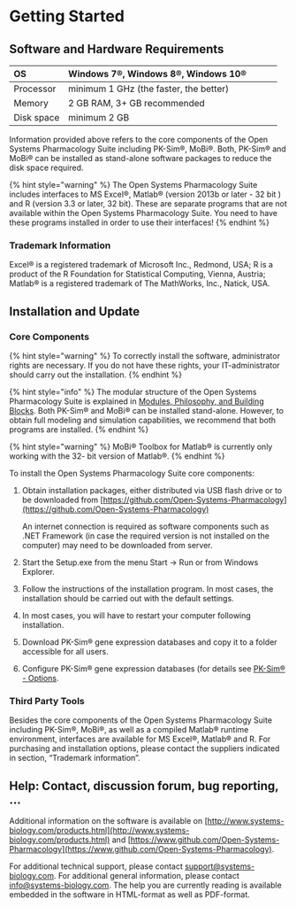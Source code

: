 # Getting Started

## Software and Hardware Requirements

| OS | Windows 7®, Windows 8®, Windows 10® |  |  |  |
| :--- | :--- | :--- | :--- | :--- |
| Processor | minimum 1 GHz \(the faster, the better\) |  |  |  |
| Memory | 2 GB RAM, 3+ GB recommended |  |  |  |
| Disk space | minimum 2 GB |  |  |  |

Information provided above refers to the core components of the Open Systems Pharmacology Suite including PK-Sim®, MoBi®. Both, PK-Sim® and MoBi® can be installed as stand-alone software packages to reduce the disk space required.

{% hint style="warning" %}
The Open Systems Pharmacology Suite includes interfaces to MS Excel®, Matlab® \(version 2013b or later - 32 bit \) and R \(version 3.3 or later, 32 bit\). These are separate programs that are not available within the Open Systems Pharmacology Suite. You need to have these programs installed in order to use their interfaces!
{% endhint %}

### Trademark Information

Excel® is a registered trademark of Microsoft Inc., Redmond, USA; R is a product of the R Foundation for Statistical Computing, Vienna, Austria; Matlab® is a registered trademark of The MathWorks, Inc., Natick, USA.

## Installation and Update

### Core Components

{% hint style="warning" %}
To correctly install the software, administrator rights are necessary. If you do not have these rights, your IT-administrator should carry out the installation.
{% endhint %}

{% hint style="info" %}
The modular structure of the Open Systems Pharmacology Suite is explained in [Modules, Philosophy, and Building Blocks](modules-philsophy-building-blocks.md). Both PK-Sim® and MoBi® can be installed stand-alone. However, to obtain full modeling and simulation capabilities, we recommend that both programs are installed.
{% endhint %}

{% hint style="warning" %}
MoBi® Toolbox for Matlab® is currently only working with the 32- bit version of Matlab®.
{% endhint %}

To install the Open Systems Pharmacology Suite core components:

1. Obtain installation packages, either distributed via USB flash drive or to be downloaded from [https://github.com/Open-Systems-Pharmacology](https://github.com/Open-Systems-Pharmacology)

   An internet connection is required as software components such as .NET Framework \(in case the required version is not installed on the computer\) may need to be downloaded from server.

2. Start the Setup.exe from the menu Start -&gt; Run or from Windows Explorer.
3. Follow the instructions of the installation program. In most cases, the installation should be carried out with the default settings.
4. In most cases, you will have to restart your computer following installation.
5. Download PK-Sim® gene expression databases and copy it to a folder accessible for all users.
6. Configure PK-Sim® gene expression databases \(for details see [PK-Sim® - Options](../working-with-pk-sim-r/pk-sim-r-documentation/pk-sim-options.md).

### Third Party Tools

Besides the core components of the Open Systems Pharmacology Suite including PK-Sim®, MoBi®, as well as a compiled Matlab® runtime environment, interfaces are available for MS Excel®, Matlab® and R. For purchasing and installation options, please contact the suppliers indicated in section, “Trademark information”.

## Help: Contact, discussion forum, bug reporting, ...

Additional information on the software is available on [http://www.systems-biology.com/products.html](http://www.systems-biology.com/products.html) and [https://www.github.com/Open-Systems-Pharmacology](https://www.github.com/Open-Systems-Pharmacology).

For additional technical support, please contact [support@systems-biology.com](mailto:support@systems-biology.com). For additional general information, please contact [info@systems-biology.com](mailto:info@systems-biology.com). The help you are currently reading is available embedded in the software in HTML-format as well as PDF-format.

